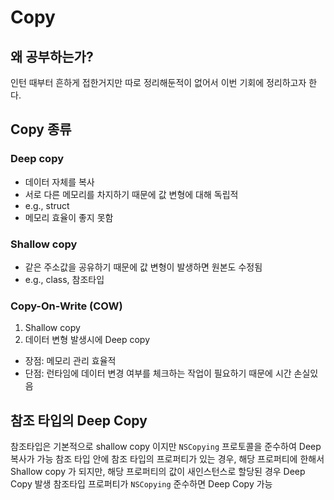 # Copy

## 왜 공부하는가?
인턴 때부터 흔하게 접한거지만 따로 정리해둔적이 없어서 이번 기회에 정리하고자 한다.

## Copy 종류
### Deep copy
- 데이터 자체를 복사
- 서로 다른 메모리를 차지하기 때문에 값 변형에 대해 독립적
- e.g., struct
- 메모리 효율이 좋지 못함
### Shallow copy
- 같은 주소값을 공유하기 때문에 값 변형이 발생하면 원본도 수정됨
- e.g., class, 참조타입
### Copy-On-Write (COW)
1. Shallow copy
2. 데이터 변형 발생시에 Deep copy
- 장점: 메모리 관리 효율적
- 단점: 런타임에 데이터 변경 여부를 체크하는 작업이 필요하기 때문에 시간 손실있음

## 참조 타입의 Deep Copy
참조타입은 기본적으로 shallow copy 이지만 `NSCopying` 프로토콜을 준수하여 Deep 복사가 가능
참조 타입 안에 참조 타입의 프로퍼티가 있는 경우, 해당 프로퍼티에 한해서 Shallow copy 가 되지만, 해당 프로퍼티의 값이 새인스턴스로 할당된 경우 Deep Copy 발생
참조타입 프로퍼티가 `NSCopying` 준수하면 Deep Copy 가능
